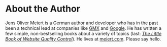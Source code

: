 # About the Author

Jens Oliver Meiert is a German author and developer who has in the past been a technical lead at companies like [GMX](https://gmx.de/) and [Google](https://www.google.com/). He has written a few simple, non-bestselling books about a variety of topics (last: [_The Little Book of Website Quality Control_](http://www.oreilly.com/web-platform/free/the-little-book-of-website-quality-control.csp)). He lives at [meiert.com](https://meiert.com/en/). Please say hello.